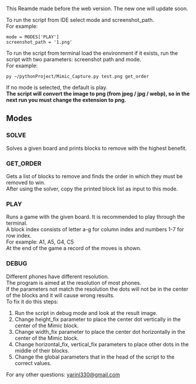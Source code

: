 This Reamde made before the web version. The new one will update soon.

To run the script from IDE select mode and screenshot_path.  
For example:
```
mode = MODES['PLAY']
screenshot_path = '1.png'
```
To run the script from terminal load the environment if it exists, run the script with two parameters: screenshot path and mode.  
For example:
```
py ~/pythonProject/Mimic_Capture.py test.png get_order
```

If no mode is selected, the default is play.  
<b>The script will convert the image to png (from jpeg / jpg / webp), so in the next run you must change the extension to png.</b>

## Modes
### SOLVE
Solves a given board and prints blocks to remove with the highest benefit.

### GET_ORDER
Gets a list of blocks to remove and finds the order in which they must be removed to win.  
After using the solver, copy the printed block list as input to this mode.

### PLAY
Runs a game with the given board. It is recommended to play through the terminal.  
A block index consists of letter a-g for column index and numbers 1-7 for row index.  
For example: A1, A5, G4, C5  
At the end of the game a record of the moves is shown.

### DEBUG
Different phones have different resolution.  
The program is aimed at the resolution of most phones.  
If the parameters not match the resolution the dots will not be in the center of the blocks and it will cause wrong results.  
To fix it do this steps:
1. Run the script in debug mode and look at the result image.
2. Change height_fix parameter to place the center dot vertically in the center of the Mimic block.
3. Change width_fix parameter to place the center dot horizontally in the center of the Mimic block.
4. Change horizontal_fix, vertical_fix parameters to place other dots in the middle of their blocks.
5. Change the global parameters that in the head of the script to the correct values.

For any other questions: yarinl330@gmail.com
